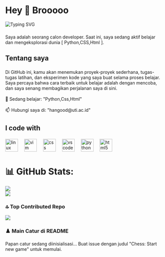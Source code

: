 <h1 align="left">Hey 👋 Brooooo</h1>

<p align="left">
  <img src="https://readme-typing-svg.demolab.com?font=Fira+Code&size=22&pause=1200&color=14F195&width=550&lines=Selamat+Datang+di+GitHub+saya!;Calon+developer+yang+lagi+belajar;Python+%7C+CSS+%7C+HTML" alt="Typing SVG" />
</p>

###

<p align="left">Saya adalah seorang calon developer. Saat ini, saya sedang aktif belajar dan mengeksplorasi dunia [ Python,CSS,Html ].</p>

###

<h2 align="left">Tentang saya</h2>

###

<p align="left">Di GitHub ini, kamu akan menemukan proyek-proyek sederhana, tugas-tugas latihan, dan eksperimen kode yang saya buat selama proses belajar. Saya percaya bahwa cara terbaik untuk belajar adalah dengan mencoba, dan saya senang membagikan perjalanan saya di sini.<br><br>🌱 Sedang belajar: "Python,Css,Html"<br><br>📫 Hubungi saya di: "hangood@uti.ac.id"</p>

###

<h2 align="left">I code with</h2>

###

<div align="left">
  <img src="https://cdn.jsdelivr.net/gh/devicons/devicon/icons/linux/linux-original.svg" height="40" alt="linux logo"  />
  <img width="12" />
  <img src="https://cdn.jsdelivr.net/gh/devicons/devicon/icons/vim/vim-original.svg" height="40" alt="vim logo"  />
  <img width="12" />
  <img src="https://cdn.jsdelivr.net/gh/devicons/devicon/icons/css3/css3-original.svg" height="40" alt="css logo"  />
  <img width="12" />
  <img src="https://cdn.jsdelivr.net/gh/devicons/devicon/icons/vscode/vscode-original.svg" height="40" alt="vscode logo"  />
  <img width="12" />
  <img src="https://cdn.jsdelivr.net/gh/devicons/devicon/icons/python/python-original.svg" height="40" alt="python logo"  />
  <img width="12" />
  <img src="https://cdn.jsdelivr.net/gh/devicons/devicon/icons/html5/html5-original.svg" height="40" alt="html5 logo"  />
</div>

###

<div align="center">
</div>

###

# 📊 GitHub Stats:
![](https://github-readme-stats.vercel.app/api?username=Mfrnudin&theme=dark&hide_border=false&include_all_commits=false&count_private=false)<br/>
![](https://nirzak-streak-stats.vercel.app/?user=Mfrnudin&theme=dark&hide_border=false)<br/>

### 🔝 Top Contributed Repo
![](https://github-contributor-stats.vercel.app/api?username=Mfrnudin&limit=5&theme=dark&combine_all_yearly_contributions=true)

### ♟️ Main Catur di README

<!-- BEGIN CHESS BOARD -->
Papan catur sedang diinisialisasi... Buat issue dengan judul "Chess: Start new game" untuk memulai.
<!-- END CHESS BOARD -->
